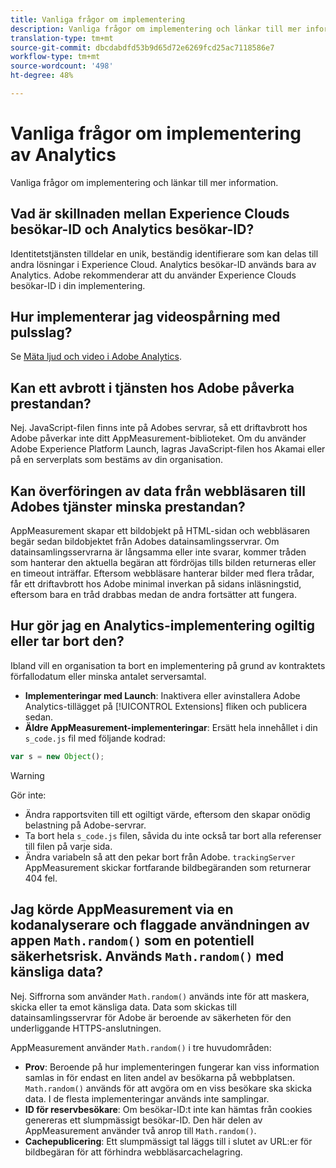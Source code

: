 ```yaml
---
title: Vanliga frågor om implementering
description: Vanliga frågor om implementering och länkar till mer information.
translation-type: tm+mt
source-git-commit: dbcdabdfd53b9d65d72e6269fcd25ac7118586e7
workflow-type: tm+mt
source-wordcount: '498'
ht-degree: 48%

---
```



# Vanliga frågor om implementering av Analytics

Vanliga frågor om implementering och länkar till mer information.

## Vad är skillnaden mellan Experience Clouds besökar-ID och Analytics besökar-ID?

Identitetstjänsten tilldelar en unik, beständig identifierare som kan delas till andra lösningar i Experience Cloud. Analytics besökar-ID används bara av Analytics. Adobe rekommenderar att du använder Experience Clouds besökar-ID i din implementering.

## Hur implementerar jag videospårning med pulsslag?

Se [Mäta ljud och video i Adobe Analytics](https://docs.adobe.com/content/help/sv-SE/media-analytics/using/media-overview.html).

## Kan ett avbrott i tjänsten hos Adobe påverka prestandan?

Nej. JavaScript-filen finns inte på Adobes servrar, så ett driftavbrott hos Adobe påverkar inte ditt AppMeasurement-biblioteket. Om du använder Adobe Experience Platform Launch, lagras JavaScript-filen hos Akamai eller på en serverplats som bestäms av din organisation.

## Kan överföringen av data från webbläsaren till Adobes tjänster minska prestandan?

AppMeasurement skapar ett bildobjekt på HTML-sidan och webbläsaren begär sedan bildobjektet från Adobes datainsamlingsservrar. Om datainsamlingsservrarna är långsamma eller inte svarar, kommer tråden som hanterar den aktuella begäran att fördröjas tills bilden returneras eller en timeout inträffar. Eftersom webbläsare hanterar bilder med flera trådar, får ett driftavbrott hos Adobe minimal inverkan på sidans inläsningstid, eftersom bara en tråd drabbas medan de andra fortsätter att fungera.

## Hur gör jag en Analytics-implementering ogiltig eller tar bort den?

Ibland vill en organisation ta bort en implementering på grund av kontraktets förfallodatum eller minska antalet serversamtal.

* **Implementeringar med Launch**: Inaktivera eller avinstallera Adobe Analytics-tillägget på [!UICONTROL Extensions] fliken och publicera sedan.
* **Äldre AppMeasurement-implementeringar**: Ersätt hela innehållet i din `s_code.js` fil med följande kodrad:

```js
var s = new Object();
```

>[!WARNING]
>
>Gör inte:
>
>* Ändra rapportsviten till ett ogiltigt värde, eftersom den skapar onödig belastning på Adobe-servrar.
>* Ta bort hela `s_code.js` filen, såvida du inte också tar bort alla referenser till filen på varje sida.
>* Ändra variabeln så att den pekar bort från Adobe. `trackingServer` AppMeasurement skickar fortfarande bildbegäranden som returnerar 404 fel.


## Jag körde AppMeasurement via en kodanalyserare och flaggade användningen av appen `Math.random()` som en potentiell säkerhetsrisk. Används `Math.random()` med känsliga data?

Nej. Siffrorna som använder `Math.random()` används inte för att maskera, skicka eller ta emot känsliga data. Data som skickas till datainsamlingsservrar för Adobe är beroende av säkerheten för den underliggande HTTPS-anslutningen. <!-- AN-173590 -->

AppMeasurement använder `Math.random()` i tre huvudområden:

* **Prov**: Beroende på hur implementeringen fungerar kan viss information samlas in för endast en liten andel av besökarna på webbplatsen. `Math.random()` används för att avgöra om en viss besökare ska skicka data. I de flesta implementeringar används inte samplingar.
* **ID för reservbesökare**: Om besökar-ID:t inte kan hämtas från cookies genereras ett slumpmässigt besökar-ID. Den här delen av AppMeasurement använder två anrop till `Math.random()`.
* **Cachepublicering**: Ett slumpmässigt tal läggs till i slutet av URL:er för bildbegäran för att förhindra webbläsarcachelagring.
